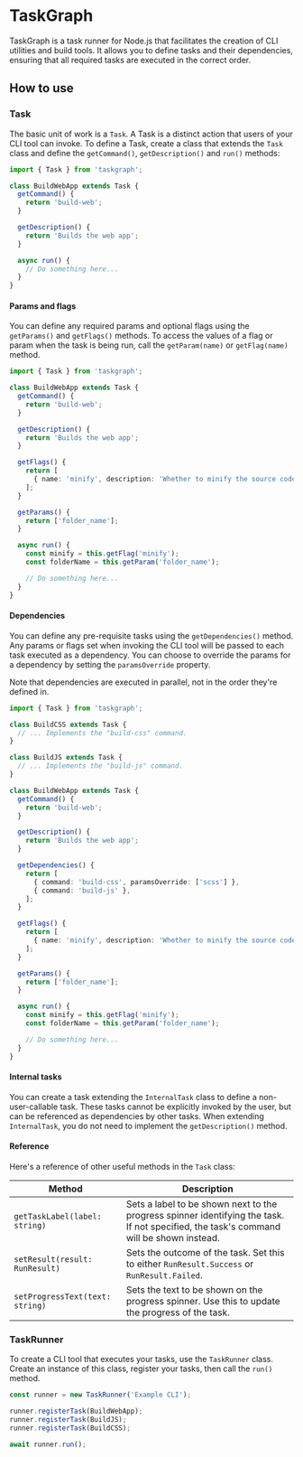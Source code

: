 # TaskGraph

TaskGraph is a task runner for Node.js that facilitates the creation of CLI utilities and build tools. It allows you to define tasks and their dependencies, ensuring that all required tasks are executed in the correct order.

## How to use

### Task

The basic unit of work is a `Task`. A Task is a distinct action that users of your CLI tool can invoke. To define a Task, create a class that extends the `Task` class and define the `getCommand()`, `getDescription()` and `run()` methods:

```typescript
import { Task } from 'taskgraph';

class BuildWebApp extends Task {
  getCommand() {
    return 'build-web';
  }

  getDescription() {
    return 'Builds the web app';
  }

  async run() {
    // Do something here...
  }
}
```

#### Params and flags

You can define any required params and optional flags using the `getParams()` and `getFlags()` methods. To access the values of a flag or param when the task is being run, call the `getParam(name)` or `getFlag(name)` method.

```typescript
import { Task } from 'taskgraph';

class BuildWebApp extends Task {
  getCommand() {
    return 'build-web';
  }

  getDescription() {
    return 'Builds the web app';
  }

  getFlags() {
    return [
      { name: 'minify', description: 'Whether to minify the source code' },
    ];
  }

  getParams() {
    return ['folder_name'];
  }

  async run() {
    const minify = this.getFlag('minify');
    const folderName = this.getParam('folder_name');

    // Do something here...
  }
}
```

#### Dependencies

You can define any pre-requisite tasks using the `getDependencies()` method. Any params or flags set when invoking the CLI tool will be passed to each task executed as a dependency. You can choose to override the params for a dependency by setting the `paramsOverride` property.

Note that dependencies are executed in parallel, not in the order they're defined in.

```typescript
import { Task } from 'taskgraph';

class BuildCSS extends Task {
  // ... Implements the "build-css" command.
}

class BuildJS extends Task {
  // ... Implements the "build-js" command.
}

class BuildWebApp extends Task {
  getCommand() {
    return 'build-web';
  }

  getDescription() {
    return 'Builds the web app';
  }

  getDependencies() {
    return [
      { command: 'build-css', paramsOverride: ['scss'] },
      { command: 'build-js' },
    ];
  }

  getFlags() {
    return [
      { name: 'minify', description: 'Whether to minify the source code' },
    ];
  }

  getParams() {
    return ['folder_name'];
  }

  async run() {
    const minify = this.getFlag('minify');
    const folderName = this.getParam('folder_name');

    // Do something here...
  }
}
```

#### Internal tasks

You can create a task extending the `InternalTask` class to define a non-user-callable task. These tasks cannot be explicitly invoked by the user, but can be referenced as dependencies by other tasks. When extending `InternalTask`, you do not need to implement the `getDescription()` method.

#### Reference

Here's a reference of other useful methods in the `Task` class:

| Method                          | Description                                                                                                                             |
| ------------------------------- | --------------------------------------------------------------------------------------------------------------------------------------- |
| `getTaskLabel(label: string)`   | Sets a label to be shown next to the progress spinner identifying the task. If not specified, the task's command will be shown instead. |
| `setResult(result: RunResult)`  | Sets the outcome of the task. Set this to either `RunResult.Success` or `RunResult.Failed`.                                             |
| `setProgressText(text: string)` | Sets the text to be shown on the progress spinner. Use this to update the progress of the task.                                         |

### TaskRunner

To create a CLI tool that executes your tasks, use the `TaskRunner` class. Create an instance of this class, register your tasks, then call the `run()` method.

```typescript
const runner = new TaskRunner('Example CLI');

runner.registerTask(BuildWebApp);
runner.registerTask(BuildJS);
runner.registerTask(BuildCSS);

await runner.run();
```
